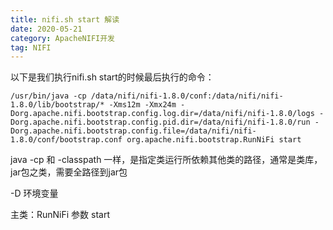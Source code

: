 ```yaml
---
title: nifi.sh start 解读 
date: 2020-05-21
category: ApacheNIFI开发
tag: NIFI
---
```

以下是我们执行nifi.sh start的时候最后执行的命令：

```
/usr/bin/java -cp /data/nifi/nifi-1.8.0/conf:/data/nifi/nifi-1.8.0/lib/bootstrap/* -Xms12m -Xmx24m -Dorg.apache.nifi.bootstrap.config.log.dir=/data/nifi/nifi-1.8.0/logs -Dorg.apache.nifi.bootstrap.config.pid.dir=/data/nifi/nifi-1.8.0/run -Dorg.apache.nifi.bootstrap.config.file=/data/nifi/nifi-1.8.0/conf/bootstrap.conf org.apache.nifi.bootstrap.RunNiFi start
```

java -cp 和 -classpath 一样，是指定类运行所依赖其他类的路径，通常是类库，jar包之类，需要全路径到jar包

-D 环境变量

主类：RunNiFi 参数 start




